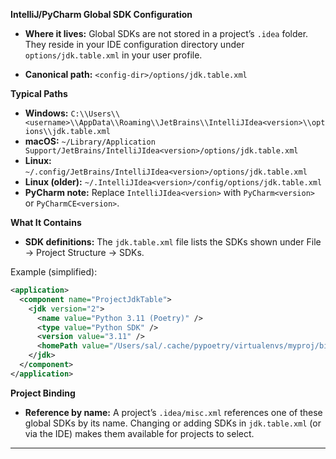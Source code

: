 **IntelliJ/PyCharm Global SDK Configuration**

- **Where it lives:** Global SDKs are not stored in a project’s `.idea` folder. They reside in your IDE configuration directory under `options/jdk.table.xml` in your user profile.

- **Canonical path:** `<config-dir>/options/jdk.table.xml`

**Typical Paths**

- **Windows:** `C:\\Users\\<username>\\AppData\\Roaming\\JetBrains\\IntelliJIdea<version>\\options\\jdk.table.xml`
- **macOS:** `~/Library/Application Support/JetBrains/IntelliJIdea<version>/options/jdk.table.xml`
- **Linux:** `~/.config/JetBrains/IntelliJIdea<version>/options/jdk.table.xml`
- **Linux (older):** `~/.IntelliJIdea<version>/config/options/jdk.table.xml`
- **PyCharm note:** Replace `IntelliJIdea<version>` with `PyCharm<version>` or `PyCharmCE<version>`.

**What It Contains**

- **SDK definitions:** The `jdk.table.xml` file lists the SDKs shown under File → Project Structure → SDKs.

Example (simplified):

```xml
<application>
  <component name="ProjectJdkTable">
    <jdk version="2">
      <name value="Python 3.11 (Poetry)" />
      <type value="Python SDK" />
      <version value="3.11" />
      <homePath value="/Users/sal/.cache/pypoetry/virtualenvs/myproj/bin/python" />
    </jdk>
  </component>
</application>
```

**Project Binding**

- **Reference by name:** A project’s `.idea/misc.xml` references one of these global SDKs by its name. Changing or adding SDKs in `jdk.table.xml` (or via the IDE) makes them available for projects to select.

---

